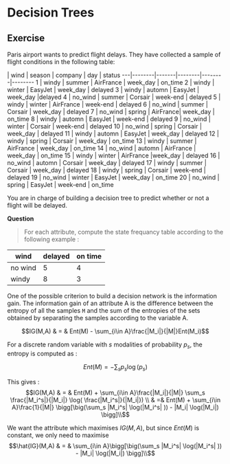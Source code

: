 # Decision Trees

## Exercise

Paris airport wants to predict flight delays. They have collected a sample of flight conditions in the following table:

 | wind | season | company | day | status
---|--------|-------|--------|--------|--------
1 | windy | summer | AirFrance | week_day | on_time
2 | windy | winter | EasyJet | week_day | delayed
3 | windy | automn | EasyJet | week_day |delayed
4 | no_wind | summer | Corsair | week-end | delayed
5 | windy | winter  | AirFrance | week-end | delayed
6 | no_wind | summer | Corsair | week_day | delayed
7 | no_wind | spring |  AirFrance| week_day | on_time
8 | windy | automn  | EasyJet | week-end | delayed
9 | no_wind | winter | Corsair | week-end | delayed
10 | no_wind  | spring | Corsair | week_day | delayed
11 | windy | automn | EasyJet | week_day | delayed
12 | windy | spring | Corsair | week_day | on_time
13 | windy | summer | AirFrance |  week_day | on_time
14 | no_wind | automn | AirFrance | week_day | on_time
15 | windy | winter | AirFrance |week_day  | delayed
16 | no_wind | automn | Corsair | week_day | delayed
17 | windy | summer | Corsair | week_day | delayed
18 | windy | spring | Corsair | week-end | delayed
19 | no_wind | winter | EasyJet | week_day | on_time
20 | no_wind | spring | EasyJet | week-end | on_time

You are in charge of building a decision tree to predict whether or not a flight will be delayed.

**Question**
> For each attribute, compute the state frequancy table according to the following example : 



wind | delayed | on time
---|--------|-------|
 no wind | 5 | 4 
 windy | 8 | 3 

One of the possible criterion to build a decision network is the information gain. The information gain of an attribute A is the difference between the entropy of all the samples `M` and the sum of the entropies of the sets obtained by separating the samples according to the variable A. 


$$IG(M,A) & = & Ent(M) - \sum_{i\in A}\frac{|M_i|}{|M|}Ent(M_i)$$

For a discrete random variable with $s$ modalities of probability $p_s$, the entropy is computed as : 

$$Ent(M) = - \sum_s p_s \log(p_s)$$

This gives : 
$$IG(M,A) & = & Ent(M) + \sum_{i\in A}\frac{|M_i|}{|M|} \sum_s \frac{|M_i^s|}{|M_i|}  \log( \frac{|M_i^s|}{|M_i|}) \\
  & =& Ent(M) + \sum_{i\in A}\frac{1}{|M|} \bigg[\big(\sum_s |M_i^s|  \log(|M_i^s| )) - |M_i| \log(|M_i|) \bigg]\\$$

We want the attribute which maximises $IG(M,A)$, but since  $Ent(M)$ is constant, we only need to maximise 
$$\hat{IG}(M,A) & =  &  \sum_{i\in A}\bigg[\big(\sum_s |M_i^s|  \log(|M_i^s| )) - |M_i| \log(|M_i|) \bigg]\\$$
